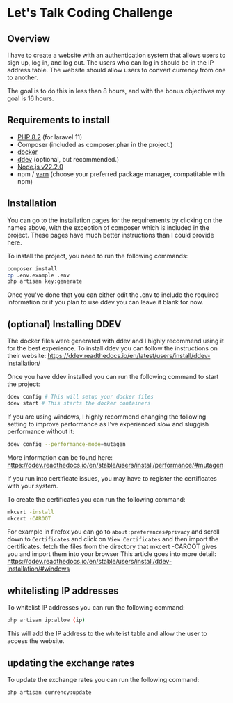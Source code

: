 # Let's Talk Coding Challenge

## Overview
I have to create a website with an authentication system that allows users to sign up, log in, and log out. The users who can log in should be in the IP address table. The website should allow users to convert currency from one to another.

The goal is to do this in less than 8 hours, and with the bonus objectives my goal is 16 hours.


## Requirements to install
* [PHP 8.2](https://www.php.net/manual/en/install.php) (for laravel 11)
* Composer (included as composer.phar in the project.)
* [docker](https://docs.docker.com/engine/install/)
* [ddev](https://ddev.readthedocs.io/en/stable/users/install/ddev-installation/) (optional, but recommended.)
* [Node.js v22.2.0](https://nodejs.org/en/download/package-manager/current)
* npm / [yarn](https://classic.yarnpkg.com/lang/en/docs/install/) (choose your preferred package manager, compatitable with npm)

## Installation
You can go to the installation pages for the requirements by clicking on the names above, with the exception of composer which is included in the project. These pages have much better instructions than I could provide here.

To install the project, you need to run the following commands:
```bash
composer install
cp .env.example .env
php artisan key:generate
```
Once you've done that you can either edit the .env to include the required information or if you plan to use ddev you can leave it blank for now.

## (optional) Installing DDEV
The docker files were generated with ddev and I highly recommend using it for the best experience. To install ddev you can follow the instructions on their website: https://ddev.readthedocs.io/en/latest/users/install/ddev-installation/

Once you have ddev installed you can run the following command to start the project:
```bash
ddev config # This will setup your docker files
ddev start # This starts the docker containers
```

If you are using windows, I highly recommend changing the following setting to improve performance as I've experienced slow and sluggish performance without it:
```bash
ddev config --performance-mode=mutagen
```
More information can be found here: https://ddev.readthedocs.io/en/stable/users/install/performance/#mutagen

If you run into certificate issues, you may have to register the certificates with your system. 

To create the certificates you can run the following command:
```bash
mkcert -install
mkcert -CAROOT
```

For example in firefox you can go to `about:preferences#privacy` and scroll down to `Certificates` and click on `View Certificates` and then import the certificates. fetch the files from the directory that mkcert -CAROOT gives you and import them into your browser
This article goes into more detail: https://ddev.readthedocs.io/en/stable/users/install/ddev-installation/#windows

## whitelisting IP addresses
To whitelist IP addresses you can run the following command:
```bash
php artisan ip:allow (ip)
```
This will add the IP address to the whitelist table and allow the user to access the website.

## updating the exchange rates
To update the exchange rates you can run the following command:
```bash
php artisan currency:update
```
